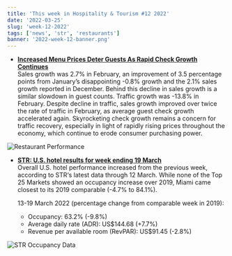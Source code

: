 ```yaml
---
title: 'This week in Hospitality & Tourism #12 2022'
date: '2022-03-25'
slug: 'week-12-2022'
tags: ['news', 'str', 'restaurants']
banner: '2022-week-12-banner.png'
---
```


- **[Increased Menu Prices Deter Guests As Rapid Check Growth Continues](https://blog.blackboxintelligence.com/increased-menu-prices-deter-guests-despite-rapid-check-growth)**  
  Sales growth was 2.7% in February, an improvement of 3.5 percentage points from January’s disappointing -0.8% growth and the 2.1% sales growth reported in December. Behind this decline in sales growth is a similar slowdown in guest counts. Traffic growth was -13.8% in February. Despite decline in traffic, sales growth improved over twice the rate of traffic in February, as average guest check growth accelerated again. Skyrocketing check growth remains a concern for traffic recovery, especially in light of rapidly rising prices throughout the economy, which continue to erode consumer purchasing power.

![Restaurant Performance](/images/blogimages/2022-week-12-restaurants.png)

- **[STR: U.S. hotel results for week ending 19 March](https://str.com/press-release/str-us-hotel-results-week-ending-19-march)**  
  Overall U.S. hotel performance increased from the previous week, according to STR‘s latest data through 12 March. While none of the Top 25 Markets showed an occupancy increase over 2019, Miami came closest to its 2019 comparable (-4.7% to 84.1%).
  
  13-19 March 2022 (percentage change from comparable week in 2019):

  - Occupancy: 63.2% (-9.8%)
  - Average daily rate (ADR): US$144.68 (+7.7%)
  - Revenue per available room (RevPAR): US$91.45 (-2.8%)

![STR Occupancy Data](/images/blogimages/2022-week-11-occupancy.png)
